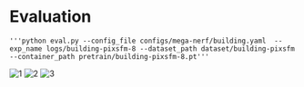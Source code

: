 # Evaluation
    '''python eval.py --config_file configs/mega-nerf/building.yaml  --exp_name logs/building-pixsfm-8 --dataset_path dataset/building-pixsfm --container_path pretrain/building-pixsfm-8.pt'''
![1](https://user-images.githubusercontent.com/57701854/223612905-4fb25b7e-162c-45a3-a0ee-01c164af115a.png)
![2](https://user-images.githubusercontent.com/57701854/223612995-de339c1c-080e-4498-b90e-1a5d0de9f092.png)
![3](https://user-images.githubusercontent.com/57701854/223613014-704c6fb0-aaeb-4432-ab47-340ffe317355.png)

